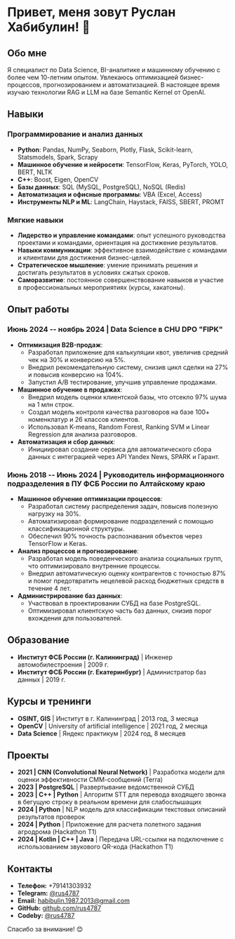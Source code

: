 # Привет, меня зовут Руслан Хабибулин! 👋

## Обо мне
Я специалист по Data Science, BI-аналитике и машинному обучению с более чем 10-летним опытом. Увлекаюсь оптимизацией бизнес-процессов, прогнозированием и автоматизацией. В настоящее время изучаю технологии RAG и LLM на базе Semantic Kernel от OpenAI.

## Навыки
### Программирование и анализ данных
- **Python**: Pandas, NumPy, Seaborn, Plotly, Flask, Scikit-learn, Statsmodels, Spark, Scrapy
- **Машинное обучение и нейросети**: TensorFlow, Keras, PyTorch, YOLO, BERT, NLTK
- **C++**: Boost, Eigen, OpenCV
- **Базы данных**: SQL (MySQL, PostgreSQL), NoSQL (Redis)
- **Автоматизация и офисные программы**: VBA (Excel, Access)
- **Инструменты NLP и ML**: LangChain, Haystack, FAISS, SBERT, PROMT

### Мягкие навыки
- **Лидерство и управление командами**: опыт успешного руководства проектами и командами, ориентация на достижение результатов.
- **Навыки коммуникации**: эффективное взаимодействие с командами и клиентами для достижения бизнес-целей.
- **Стратегическое мышление**: умение принимать решения и достигать результатов в условиях сжатых сроков.
- **Саморазвитие**: постоянное совершенствование навыков и участие в профессиональных мероприятиях (курсы, хакатоны).

## Опыт работы
### Июнь 2024 -- ноябрь 2024 | Data Science в CHU DPO "FIPK"
- **Оптимизация B2B-продаж**:
  - Разработал приложение для калькуляции квот, увеличив средний чек на 30% и конверсию на 5%.
  - Внедрил рекомендательную систему, снизив цикл сделки на 27% и повысив конверсию на 104%.
  - Запустил A/B тестирование, улучшив управление продажами.
- **Машинное обучение в продажах**:
  - Внедрил модель оценки клиентской базы, что отсекло 97% шума на 1 млн строк.
  - Создал модель контроля качества разговоров на базе 100+ номенклатур и 26 классов клиентов.
  - Использовал K-means, Random Forest, Ranking SVM и Linear Regression для анализа разговоров.
- **Автоматизация и сбор данных**:
  - Инициировал создание сервиса для автоматического сбора данных с интеграцией через API Yandex News, SPARK и Гарант.

### Июнь 2018 -- Июнь 2024 | Руководитель информационного подразделения в ПУ ФСБ России по Алтайскому краю
- **Машинное обучение оптимизации процессов**:
  - Разработал систему распределения задач, повысив полезную нагрузку на 30%.
  - Автоматизировал формирование подразделений с помощью классификационной структуры.
  - Обеспечил 90% точность распознавания объектов через TensorFlow и Keras.
- **Анализ процессов и прогнозирование**:
  - Разработал модель поведенческого анализа социальных групп, что оптимизировало внутренние процессы.
  - Внедрил автоматическую оценку контрагентов с точностью 87% и помог предотвратить нецелевой расход бюджетных средств в течение 4 лет.
- **Администрирование баз данных**:
  - Участвовал в проектировании СУБД на базе PostgreSQL.
  - Оптимизировал клиентскую часть баз данных, снизив порог вхождения для пользователей.

## Образование
- **Институт ФСБ России (г. Калининград)** | Инженер автомобилестроения | 2009 г.
- **Институт ФСБ России (г. Екатеринбург)** | Администратор баз данных | 2019 г.

## Курсы и тренинги
- **OSINT, GIS** | Институт в г. Калининград | 2013 год, 3 месяца
- **OpenCV** | University of artificial intelligence | 2021 год, 2 месяца
- **Data Science** | Яндекс практикум | 2024 год, 8 месяцев

## Проекты
- **2021 | CNN (Convolutional Neural Network)** | Разработка модели для оценки эффективности СММ-сообщений (Terra)
- **2023 | PostgreSQL** | Развертывание ведомственной СУБД
- **2023 | C++ | Python** | Алгоритм STT для перевода входящего звонка в бегущую строку в реальном времени для слабослышащих
- **2024 | Python** | NLP модель для классификации текстовых описаний результатов проверок
- **2024 | Python** | Приложение для расчета полетного задания агродрома (Hackathon T1)
- **2024 | Kotlin | C++ | Java** | Передача URL-ссылки на подключение с использованием звукового QR-кода (Hackathon T1)

## Контакты
- **Телефон:** +79141303932
- **Telegram:** [@rus4787](https://t.me/rus4787)
- **Email:** [habibulin.1987.2013@gmail.com](mailto:habibulin.1987.2013@gmail.com)
- **GitHub:** [github.com/rus4787](https://github.com/rus4787)
- **Codeby:** [@rus4787](https://codeby.net/@rus4787)

Спасибо за внимание! 😊

